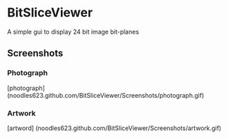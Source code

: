 # BitSliceViewer
A simple gui to display 24 bit image bit-planes

## Screenshots
### Photograph
[photograph] (noodles623.github.com/BitSliceViewer/Screenshots/photograph.gif)
### Artwork
[artword] (noodles623.github.com/BitSliceViewer/Screenshots/artwork.gif)
